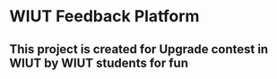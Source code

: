# WIUT Feedback Platform 
## This project is created for Upgrade contest in WIUT by WIUT students for fun

